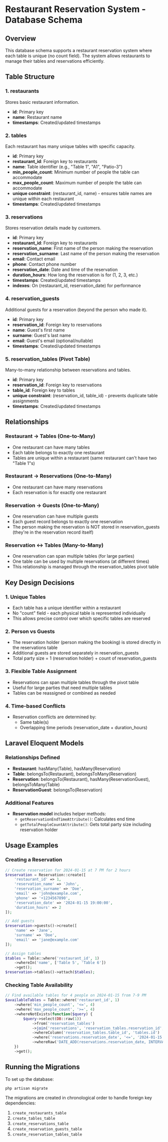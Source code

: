 # Restaurant Reservation System - Database Schema

## Overview
This database schema supports a restaurant reservation system where each table is unique (no count field). The system allows restaurants to manage their tables and reservations efficiently.

## Table Structure

### 1. restaurants
Stores basic restaurant information.
- **id**: Primary key
- **name**: Restaurant name
- **timestamps**: Created/updated timestamps

### 2. tables
Each restaurant has many unique tables with specific capacity.
- **id**: Primary key
- **restaurant_id**: Foreign key to restaurants
- **name**: Table identifier (e.g., "Table 1", "A1", "Patio-3")
- **min_people_count**: Minimum number of people the table can accommodate
- **max_people_count**: Maximum number of people the table can accommodate
- **unique constraint**: (restaurant_id, name) - ensures table names are unique within each restaurant
- **timestamps**: Created/updated timestamps

### 3. reservations
Stores reservation details made by customers.
- **id**: Primary key
- **restaurant_id**: Foreign key to restaurants
- **reservation_name**: First name of the person making the reservation
- **reservation_surname**: Last name of the person making the reservation
- **email**: Contact email
- **phone**: Contact phone number
- **reservation_date**: Date and time of the reservation
- **duration_hours**: How long the reservation is for (1, 2, 3, etc.)
- **timestamps**: Created/updated timestamps
- **indexes**: On (restaurant_id, reservation_date) for performance

### 4. reservation_guests
Additional guests for a reservation (beyond the person who made it).
- **id**: Primary key
- **reservation_id**: Foreign key to reservations
- **name**: Guest's first name
- **surname**: Guest's last name
- **email**: Guest's email (optional/nullable)
- **timestamps**: Created/updated timestamps

### 5. reservation_tables (Pivot Table)
Many-to-many relationship between reservations and tables.
- **id**: Primary key
- **reservation_id**: Foreign key to reservations
- **table_id**: Foreign key to tables
- **unique constraint**: (reservation_id, table_id) - prevents duplicate table assignments
- **timestamps**: Created/updated timestamps

## Relationships

### Restaurant → Tables (One-to-Many)
- One restaurant can have many tables
- Each table belongs to exactly one restaurant
- Tables are unique within a restaurant (same restaurant can't have two "Table 1"s)

### Restaurant → Reservations (One-to-Many)  
- One restaurant can have many reservations
- Each reservation is for exactly one restaurant

### Reservation → Guests (One-to-Many)
- One reservation can have multiple guests
- Each guest record belongs to exactly one reservation
- The person making the reservation is NOT stored in reservation_guests (they're in the reservation record itself)

### Reservation ↔ Tables (Many-to-Many)
- One reservation can span multiple tables (for large parties)
- One table can be used by multiple reservations (at different times)
- This relationship is managed through the reservation_tables pivot table

## Key Design Decisions

### 1. Unique Tables
- Each table has a unique identifier within a restaurant
- No "count" field - each physical table is represented individually
- This allows precise control over which specific tables are reserved

### 2. Person vs Guests
- The reservation holder (person making the booking) is stored directly in the reservations table
- Additional guests are stored separately in reservation_guests
- Total party size = 1 (reservation holder) + count of reservation_guests

### 3. Flexible Table Assignment
- Reservations can span multiple tables through the pivot table
- Useful for large parties that need multiple tables
- Tables can be reassigned or combined as needed

### 4. Time-based Conflicts
- Reservation conflicts are determined by:
  - Same table(s)
  - Overlapping time periods (reservation_date + duration_hours)

## Laravel Eloquent Models

### Relationships Defined
- **Restaurant**: hasMany(Table), hasMany(Reservation)
- **Table**: belongsTo(Restaurant), belongsToMany(Reservation)
- **Reservation**: belongsTo(Restaurant), hasMany(ReservationGuest), belongsToMany(Table)
- **ReservationGuest**: belongsTo(Reservation)

### Additional Features
- **Reservation model** includes helper methods:
  - `getReservationEndTimeAttribute()`: Calculates end time
  - `getTotalPeopleCountAttribute()`: Gets total party size including reservation holder

## Usage Examples

### Creating a Reservation
```php
// Create reservation for 2024-01-15 at 7 PM for 2 hours
$reservation = Reservation::create([
    'restaurant_id' => 1,
    'reservation_name' => 'John',
    'reservation_surname' => 'Doe', 
    'email' => 'john@example.com',
    'phone' => '+1234567890',
    'reservation_date' => '2024-01-15 19:00:00',
    'duration_hours' => 2
]);

// Add guests
$reservation->guests()->create([
    'name' => 'Jane',
    'surname' => 'Doe',
    'email' => 'jane@example.com'
]);

// Assign tables
$tables = Table::where('restaurant_id', 1)
    ->whereIn('name', ['Table 5', 'Table 6'])
    ->get();
$reservation->tables()->attach($tables);
```

### Checking Table Availability
```php
// Find available tables for 4 people on 2024-01-15 from 7-9 PM
$availableTables = Table::where('restaurant_id', 1)
    ->where('min_people_count', '<=', 4)
    ->where('max_people_count', '>=', 4)
    ->whereNotExists(function($query) {
        $query->select(DB::raw(1))
            ->from('reservation_tables')
            ->join('reservations', 'reservation_tables.reservation_id', '=', 'reservations.id')
            ->whereColumn('reservation_tables.table_id', 'tables.id')
            ->where('reservations.reservation_date', '<=', '2024-01-15 21:00:00')
            ->whereRaw('DATE_ADD(reservations.reservation_date, INTERVAL reservations.duration_hours HOUR) > ?', ['2024-01-15 19:00:00']);
    })
    ->get();
```

## Running the Migrations

To set up the database:

```bash
php artisan migrate
```

The migrations are created in chronological order to handle foreign key dependencies:
1. `create_restaurants_table`
2. `create_tables_table` 
3. `create_reservations_table`
4. `create_reservation_guests_table`
5. `create_reservation_tables_table`







